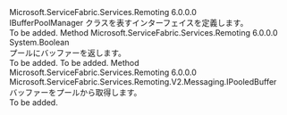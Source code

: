 <Type Name="IBufferPoolManager" FullName="Microsoft.ServiceFabric.Services.Remoting.V2.Messaging.IBufferPoolManager">
  <TypeSignature Language="C#" Value="public interface IBufferPoolManager" />
  <TypeSignature Language="ILAsm" Value=".class public interface auto ansi abstract IBufferPoolManager" />
  <TypeSignature Language="DocId" Value="T:Microsoft.ServiceFabric.Services.Remoting.V2.Messaging.IBufferPoolManager" />
  <TypeSignature Language="VB.NET" Value="Public Interface IBufferPoolManager" />
  <TypeSignature Language="F#" Value="type IBufferPoolManager = interface" />
  <AssemblyInfo>
    <AssemblyName>Microsoft.ServiceFabric.Services.Remoting</AssemblyName>
    <AssemblyVersion>6.0.0.0</AssemblyVersion>
  </AssemblyInfo>
  <Interfaces />
  <Docs>
    <summary>
            IBufferPoolManager クラスを表すインターフェイスを定義します。
            </summary>
    <remarks>To be added.</remarks>
  </Docs>
  <Members>
    <Member MemberName="ReturnBuffer">
      <MemberSignature Language="C#" Value="public bool ReturnBuffer (Microsoft.ServiceFabric.Services.Remoting.V2.Messaging.IPooledBuffer buffer);" />
      <MemberSignature Language="ILAsm" Value=".method public hidebysig newslot virtual instance bool ReturnBuffer(class Microsoft.ServiceFabric.Services.Remoting.V2.Messaging.IPooledBuffer buffer) cil managed" />
      <MemberSignature Language="DocId" Value="M:Microsoft.ServiceFabric.Services.Remoting.V2.Messaging.IBufferPoolManager.ReturnBuffer(Microsoft.ServiceFabric.Services.Remoting.V2.Messaging.IPooledBuffer)" />
      <MemberSignature Language="VB.NET" Value="Public Function ReturnBuffer (buffer As IPooledBuffer) As Boolean" />
      <MemberSignature Language="F#" Value="abstract member ReturnBuffer : Microsoft.ServiceFabric.Services.Remoting.V2.Messaging.IPooledBuffer -&gt; bool" Usage="iBufferPoolManager.ReturnBuffer buffer" />
      <MemberType>Method</MemberType>
      <AssemblyInfo>
        <AssemblyName>Microsoft.ServiceFabric.Services.Remoting</AssemblyName>
        <AssemblyVersion>6.0.0.0</AssemblyVersion>
      </AssemblyInfo>
      <ReturnValue>
        <ReturnType>System.Boolean</ReturnType>
      </ReturnValue>
      <Parameters>
        <Parameter Name="buffer" Type="Microsoft.ServiceFabric.Services.Remoting.V2.Messaging.IPooledBuffer" />
      </Parameters>
      <Docs>
        <param name="buffer"></param>
        <summary>
            プールにバッファーを返します。
            </summary>
        <returns>To be added.</returns>
        <remarks>To be added.</remarks>
      </Docs>
    </Member>
    <Member MemberName="TakeBuffer">
      <MemberSignature Language="C#" Value="public Microsoft.ServiceFabric.Services.Remoting.V2.Messaging.IPooledBuffer TakeBuffer ();" />
      <MemberSignature Language="ILAsm" Value=".method public hidebysig newslot virtual instance class Microsoft.ServiceFabric.Services.Remoting.V2.Messaging.IPooledBuffer TakeBuffer() cil managed" />
      <MemberSignature Language="DocId" Value="M:Microsoft.ServiceFabric.Services.Remoting.V2.Messaging.IBufferPoolManager.TakeBuffer" />
      <MemberSignature Language="VB.NET" Value="Public Function TakeBuffer () As IPooledBuffer" />
      <MemberSignature Language="F#" Value="abstract member TakeBuffer : unit -&gt; Microsoft.ServiceFabric.Services.Remoting.V2.Messaging.IPooledBuffer" Usage="iBufferPoolManager.TakeBuffer " />
      <MemberType>Method</MemberType>
      <AssemblyInfo>
        <AssemblyName>Microsoft.ServiceFabric.Services.Remoting</AssemblyName>
        <AssemblyVersion>6.0.0.0</AssemblyVersion>
      </AssemblyInfo>
      <ReturnValue>
        <ReturnType>Microsoft.ServiceFabric.Services.Remoting.V2.Messaging.IPooledBuffer</ReturnType>
      </ReturnValue>
      <Parameters />
      <Docs>
        <summary>
            バッファーをプールから取得します。
            </summary>
        <returns />
        <remarks>To be added.</remarks>
      </Docs>
    </Member>
  </Members>
</Type>